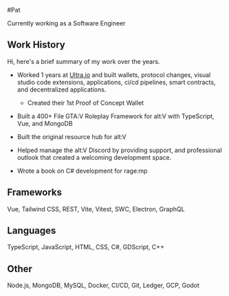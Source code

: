 #Pat</sub>

Currently working as a Software Engineer

## Work History

Hi, here's a brief summary of my work over the years.

- Worked 1 years at [Ultra.io](https://ultra.io) and built wallets, protocol changes, visual studio code extensions, applications, ci/cd pipelines, smart contracts, and decentralized applications.
  - Created their 1st Proof of Concept Wallet

- Built a 400+ File GTA:V Roleplay Framework for alt:V with TypeScript, Vue, and MongoDB
- Built the original resource hub for alt:V
- Helped manage the alt:V Discord by providing support, and professional outlook that created a welcoming development space.
- Wrote a book on C# development for rage:mp

## Frameworks
Vue, Tailwind CSS, REST, Vite, Vitest, SWC, Electron, GraphQL

## Languages
TypeScript, JavaScript, HTML, CSS, C#, GDScript, C++

## Other
Node.js, MongoDB, MySQL, Docker, CI/CD, Git, Ledger, GCP, Godot
